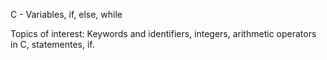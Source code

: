 C - Variables, if, else, while

Topics of interest:
Keywords and identifiers, integers, arithmetic operators in C, statementes, if.

